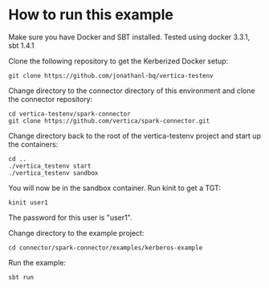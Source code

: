 # How to run this example

Make sure you have Docker and SBT installed. Tested using docker 3.3.1, sbt 1.4.1

Clone the following repository to get the Kerberized Docker setup:
```
git clone https://github.com/jonathanl-bq/vertica-testenv
```

Change directory to the connector directory of this environment and clone the connector repository:
```
cd vertica-testenv/spark-connector
git clone https://github.com/vertica/spark-connector.git
```

Change directory back to the root of the vertica-testenv project and start up the containers:
```
cd ..
./vertica_testenv start
./vertica_testenv sandbox
```

You will now be in the sandbox container. Run kinit to get a TGT:
```
kinit user1
```

The password for this user is "user1".

Change directory to the example project:
```
cd connector/spark-connector/examples/kerberos-example
```

Run the example:

`sbt run`


